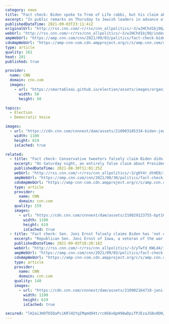 ```yaml
---
category: news
title: "Fact check: Biden spoke to Tree of Life rabbi, but his claim about visiting the synagogue is false"
excerpt: "In public remarks on Thursday to Jewish leaders in advance of the High Holy Days, President Joe Biden spoke at length about the \"scourge of anti-Semitism.\"\n    \n"
publishedDateTime: 2021-09-03T23:11:41Z
originalUrl: "http://rss.cnn.com/~r/rss/cnn_allpolitics/~3/wJHChd1bj9Q/index.html"
webUrl: "http://rss.cnn.com/~r/rss/cnn_allpolitics/~3/wJHChd1bj9Q/index.html"
ampWebUrl: "https://amp.cnn.com/cnn/2021/09/03/politics/fact-check-biden-tree-of-life-synagogue-visit/index.html"
cdnAmpWebUrl: "https://amp-cnn-com.cdn.ampproject.org/c/s/amp.cnn.com/cnn/2021/09/03/politics/fact-check-biden-tree-of-life-synagogue-visit/index.html"
type: article
quality: 161
heat: 201
published: true

provider:
  name: CNN
  domain: cnn.com
  images:
    - url: "https://smartableai.github.io/election/assets/images/organizations/cnn.com-50x50.jpg"
      width: 50
      height: 50

topics:
  - Election
  - Democratic Voice

images:
  - url: "https://cdn.cnn.com/cnnnext/dam/assets/210903185334-biden-jewish-holiday-call-super-tease.jpg"
    width: 1100
    height: 619
    isCached: true

related:
  - title: "Fact check: Conservative tweeters falsely claim Biden didn't show up at Dover to honor troops' remains"
    excerpt: "On Saturday night, an entirely false claim about President Joe Biden went viral among conservatives on Twitter.\n    \n"
    publishedDateTime: 2021-08-30T11:01:25Z
    webUrl: "http://rss.cnn.com/~r/rss/cnn_allpolitics/~3/g6Y4r_dtHE0/index.html"
    ampWebUrl: "https://amp.cnn.com/cnn/2021/08/30/politics/fact-check-biden-dover-afghanistan-kabul/index.html"
    cdnAmpWebUrl: "https://amp-cnn-com.cdn.ampproject.org/c/s/amp.cnn.com/cnn/2021/08/30/politics/fact-check-biden-dover-afghanistan-kabul/index.html"
    type: article
    provider:
      name: CNN
      domain: cnn.com
    quality: 159
    images:
      - url: "https://cdn.cnn.com/cnnnext/dam/assets/210829123755-bpt101-biden-afghanistan-082921-super-tease.jpg"
        width: 1100
        height: 619
        isCached: true
  - title: "Fact check: Sen. Joni Ernst falsely claims Biden has 'not once' expressed gratitude to troops who fought in the last 20 years"
    excerpt: "Republican Sen. Joni Ernst of Iowa, a veteran of the war in Iraq and a member of the Senate Armed Services Committee, falsely claimed on CNN on Wednesday that President Joe Biden has never expressed gratitude or empathy toward the American troops who have served overseas during the last two decades.\n"
    publishedDateTime: 2021-09-03T18:20:18Z
    webUrl: "http://rss.cnn.com/~r/rss/cnn_allpolitics/~3/yTwfd_KWLd4/index.html"
    ampWebUrl: "https://amp.cnn.com/cnn/2021/09/03/politics/fact-check-ernst-biden-thanked-troops/index.html"
    cdnAmpWebUrl: "https://amp-cnn-com.cdn.ampproject.org/c/s/amp.cnn.com/cnn/2021/09/03/politics/fact-check-ernst-biden-thanked-troops/index.html"
    type: article
    provider:
      name: CNN
      domain: cnn.com
    quality: 148
    images:
      - url: "https://cdn.cnn.com/cnnnext/dam/assets/210902164718-joni-ernst-0807-super-tease.jpg"
        width: 1100
        height: 619
        isCached: true

secured: "lH2ai3HOTOIQaPciKRlH2YqIMqmQ94t/rc0G6xQpH98wDpifPJEzaJG8x0DH/E12brMkHbku4HmxcEHK8npBLNS+u2hpaF5rppeIvmCXylknVbRdcGltKY36Z5rLaICRdJlqc+ED+TiKGPZ6VNnvGi2zKldrUPBx3WHogH5DlCw6V9ds1T7Ai2toAxoPGK4S0RoeXzC0GmozT+qn/y4E2tj76JCxGhi7qR17S1nAjpzl+7LSqQkBRpwNUUQQzZxL067lkOar7EGNVJBx7Jx2ui4bV51hIAgFczYOuusUXapUgkZXR6TnauJpgmUoblyKkHr/jXsXZmXXVWbtMVBOppSdeQE3Ea2wI2o94odtDMY=;KPTv+4T2IRKba7YqQ2/nwA=="
---
```


